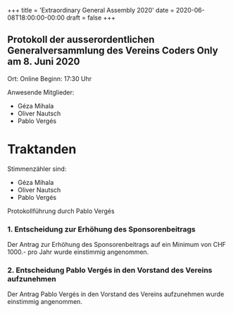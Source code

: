 +++
title = 'Extraordinary General Assembly 2020'
date = 2020-06-08T18:00:00-00:00
draft = false
+++

## Protokoll der ausserordentlichen Generalversammlung des Vereins Coders Only am 8. Juni 2020

Ort: Online
Beginn: 17:30 Uhr

Anwesende Mitglieder:
- Géza Mihala
- Oliver Nautsch
- Pablo Vergés

# Traktanden

Stimmenzähler sind:

- Géza Mihala
- Oliver Nautsch
- Pablo Vergés

Protokollführung durch Pablo Vergés

### 1. Entscheidung zur Erhöhung des Sponsorenbeitrags

Der Antrag zur Erhöhung des Sponsorenbeitrags auf ein Minimum von CHF 1000.-
pro Jahr wurde einstimmig angenommen.

### 2. Entscheidung Pablo Vergés in den Vorstand des Vereins aufzunehmen

Der Antrag Pablo Vergés in den Vorstand des Vereins aufzunehmen wurde
einstimmig angenommen.


